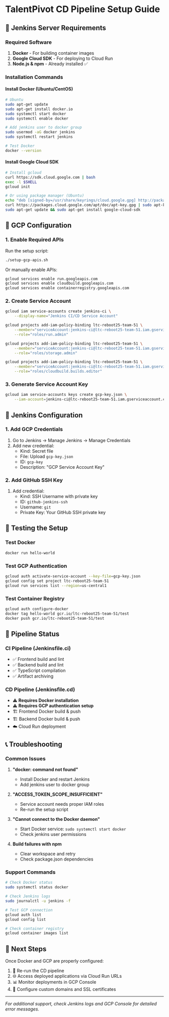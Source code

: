 # TalentPivot CD Pipeline Setup Guide

## 🚀 Jenkins Server Requirements

### Required Software
1. **Docker** - For building container images
2. **Google Cloud SDK** - For deploying to Cloud Run
3. **Node.js & npm** - Already installed ✅

### Installation Commands

#### Install Docker (Ubuntu/CentOS)
```bash
# Ubuntu
sudo apt-get update
sudo apt-get install docker.io
sudo systemctl start docker
sudo systemctl enable docker

# Add jenkins user to docker group
sudo usermod -aG docker jenkins
sudo systemctl restart jenkins

# Test Docker
docker --version
```

#### Install Google Cloud SDK
```bash
# Install gcloud
curl https://sdk.cloud.google.com | bash
exec -l $SHELL
gcloud init

# Or using package manager (Ubuntu)
echo "deb [signed-by=/usr/share/keyrings/cloud.google.gpg] http://packages.cloud.google.com/apt cloud-sdk main" | sudo tee -a /etc/apt/sources.list.d/google-cloud-sdk.list
curl https://packages.cloud.google.com/apt/doc/apt-key.gpg | sudo apt-key --keyring /usr/share/keyrings/cloud.google.gpg add -
sudo apt-get update && sudo apt-get install google-cloud-sdk
```

## 🔧 GCP Configuration

### 1. Enable Required APIs
Run the setup script:
```bash
./setup-gcp-apis.sh
```

Or manually enable APIs:
```bash
gcloud services enable run.googleapis.com
gcloud services enable cloudbuild.googleapis.com
gcloud services enable containerregistry.googleapis.com
```

### 2. Create Service Account
```bash
gcloud iam service-accounts create jenkins-ci \
    --display-name="Jenkins CI/CD Service Account"

gcloud projects add-iam-policy-binding ltc-reboot25-team-51 \
    --member="serviceAccount:jenkins-ci@ltc-reboot25-team-51.iam.gserviceaccount.com" \
    --role="roles/run.admin"

gcloud projects add-iam-policy-binding ltc-reboot25-team-51 \
    --member="serviceAccount:jenkins-ci@ltc-reboot25-team-51.iam.gserviceaccount.com" \
    --role="roles/storage.admin"

gcloud projects add-iam-policy-binding ltc-reboot25-team-51 \
    --member="serviceAccount:jenkins-ci@ltc-reboot25-team-51.iam.gserviceaccount.com" \
    --role="roles/cloudbuild.builds.editor"
```

### 3. Generate Service Account Key
```bash
gcloud iam service-accounts keys create gcp-key.json \
    --iam-account=jenkins-ci@ltc-reboot25-team-51.iam.gserviceaccount.com
```

## 🔑 Jenkins Configuration

### 1. Add GCP Credentials
1. Go to Jenkins → Manage Jenkins → Manage Credentials
2. Add new credential:
   - Kind: Secret file
   - File: Upload `gcp-key.json`
   - ID: `gcp-key`
   - Description: "GCP Service Account Key"

### 2. Add GitHub SSH Key
1. Add credential:
   - Kind: SSH Username with private key
   - ID: `github-jenkins-ssh`
   - Username: `git`
   - Private Key: Your GitHub SSH private key

## 🧪 Testing the Setup

### Test Docker
```bash
docker run hello-world
```

### Test GCP Authentication
```bash
gcloud auth activate-service-account --key-file=gcp-key.json
gcloud config set project ltc-reboot25-team-51
gcloud run services list --region=us-central1
```

### Test Container Registry
```bash
gcloud auth configure-docker
docker tag hello-world gcr.io/ltc-reboot25-team-51/test
docker push gcr.io/ltc-reboot25-team-51/test
```

## 🚦 Pipeline Status

### CI Pipeline (Jenkinsfile.ci)
- ✅ Frontend build and lint
- ✅ Backend build and lint  
- ✅ TypeScript compilation
- ✅ Artifact archiving

### CD Pipeline (Jenkinsfile.cd)
- ⚠️ **Requires Docker installation**
- ⚠️ **Requires GCP authentication setup**
- 🏗️ Frontend Docker build & push
- 🏗️ Backend Docker build & push
- ☁️ Cloud Run deployment

## 📞 Troubleshooting

### Common Issues

1. **"docker: command not found"**
   - Install Docker and restart Jenkins
   - Add jenkins user to docker group

2. **"ACCESS_TOKEN_SCOPE_INSUFFICIENT"**
   - Service account needs proper IAM roles
   - Re-run the setup script

3. **"Cannot connect to the Docker daemon"**
   - Start Docker service: `sudo systemctl start docker`
   - Check jenkins user permissions

4. **Build failures with npm**
   - Clear workspace and retry
   - Check package.json dependencies

### Support Commands
```bash
# Check Docker status
sudo systemctl status docker

# Check Jenkins logs
sudo journalctl -u jenkins -f

# Test GCP connection
gcloud auth list
gcloud config list

# Check container registry
gcloud container images list
```

## 🎯 Next Steps

Once Docker and GCP are properly configured:
1. 🔄 Re-run the CD pipeline
2. 🌐 Access deployed applications via Cloud Run URLs
3. 📊 Monitor deployments in GCP Console
4. 🔧 Configure custom domains and SSL certificates

---
*For additional support, check Jenkins logs and GCP Console for detailed error messages.*
